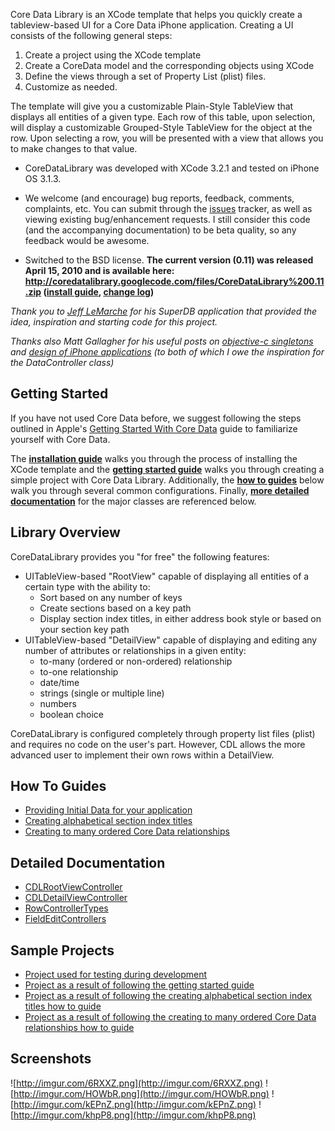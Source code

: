 Core Data Library is an XCode template that helps you quickly create a tableview-based UI for a Core Data iPhone application.  Creating a UI consists of the following general steps:

  1. Create a project using the XCode template
  1. Create a CoreData model and the corresponding objects using XCode
  1. Define the views through a set of Property List (plist) files.
  1. Customize as needed.

The template will give you a customizable Plain-Style TableView that displays all entities of a given type.  Each row of this table, upon selection, will display a customizable Grouped-Style TableView for the object at the row. Upon selecting a row, you will be presented with a view that allows you to make changes to that value.

  * CoreDataLibrary was developed with XCode 3.2.1 and tested on iPhone OS 3.1.3.

  * We welcome (and encourage) bug reports, feedback, comments, complaints, etc.  You can submit through the [issues](http://code.google.com/p/coredatalibrary/issues/list) tracker, as well as viewing existing bug/enhancement requests.  I still consider this code (and the accompanying documentation) to be beta quality, so any feedback would be awesome.

  * Switched to the BSD license.
**The current version (0.11) was released April 15, 2010 and is available here: http://coredatalibrary.googlecode.com/files/CoreDataLibrary%200.11.zip ([install guide](Installation.md), [change log](CoreDataLibraryChangeLog.md))**

_Thank you to [Jeff LeMarche](http://iphonedevelopment.blogspot.com) for his SuperDB application that provided the idea, inspiration and starting code for this project._

_Thanks also Matt Gallagher for his useful posts on [objective-c singletons](http://cocoawithlove.com/2008/11/singletons-appdelegates-and-top-level.html) and [design of iPhone applications](http://cocoawithlove.com/2009/12/design-of-iphone-application.html) (to both of which I owe the inspiration for the DataController class)_

## Getting Started ##

If you have not used Core Data before, we suggest following the steps outlined in Apple's [Getting Started With Core Data](http://developer.apple.com/iphone/library/referencelibrary/GettingStarted/GettingStartedWithCoreData/index.html) guide to familiarize yourself with Core Data.

The **[installation guide](Installation.md)** walks you through the process of installing the XCode template and the **[getting started guide](GettingStarted.md)** walks you through creating a simple project with Core Data Library.  Additionally, the **[how to guides](#How_To_Guides.md)** below walk you through several common configurations.  Finally, **[more detailed documentation](#Detailed_Documentation.md)** for the major classes are referenced below.

## Library Overview ##

CoreDataLibrary provides you "for free" the following features:
  * UITableView-based "RootView" capable of displaying all entities of a certain type with the ability to:
    * Sort based on any number of keys
    * Create sections based on a key path
    * Display section index titles, in either address book style or based on your section key path
  * UITableView-based "DetailView" capable of displaying and editing any number of attributes or relationships in a given entity:
    * to-many (ordered or non-ordered) relationship
    * to-one relationship
    * date/time
    * strings (single or multiple line)
    * numbers
    * boolean choice


CoreDataLibrary is configured completely through property list files (plist) and requires no code on the user's part.  However, CDL allows the more advanced user to implement their own rows within a DetailView.

## How To Guides ##

  * [Providing Initial Data for your application](LoadingInitialData.md)
  * [Creating alphabetical section index titles](CreatingAlphabeticalSections.md)
  * [Creating to many ordered Core Data relationships](ModelingToManyOrderedRelationships.md)

## Detailed Documentation ##
  * [CDLRootViewController](CDLRootViewController.md)
  * [CDLDetailViewController](CDLDetailViewController.md)
  * [RowControllerTypes](RowControllerTypes.md)
  * [FieldEditControllers](FieldEditControllers.md)

## Sample Projects ##
  * [Project used for testing during development](http://coredatalibrary.googlecode.com/files/CoreDataSampleFor436.zip)
  * [Project as a result of following the getting started guide](http://coredatalibrary.googlecode.com/files/GettingStarted.zip)
  * [Project as a result of following the creating alphabetical section index titles how to guide](http://coredatalibrary.googlecode.com/files/AlphaEvents.zip)
  * [Project as a result of following the creating to many ordered Core Data relationships how to guide](http://coredatalibrary.googlecode.com/files/ToManyEvents.zip)

## Screenshots ##

![http://imgur.com/6RXXZ.png](http://imgur.com/6RXXZ.png) ![http://imgur.com/HOWbR.png](http://imgur.com/HOWbR.png)
![http://imgur.com/kEPnZ.png](http://imgur.com/kEPnZ.png) ![http://imgur.com/khpP8.png](http://imgur.com/khpP8.png)